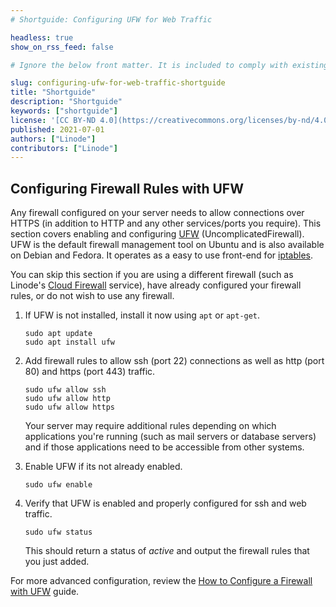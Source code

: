 ```yaml
---
# Shortguide: Configuring UFW for Web Traffic

headless: true
show_on_rss_feed: false

# Ignore the below front matter. It is included to comply with existing tests.

slug: configuring-ufw-for-web-traffic-shortguide
title: "Shortguide"
description: "Shortguide"
keywords: ["shortguide"]
license: '[CC BY-ND 4.0](https://creativecommons.org/licenses/by-nd/4.0)'
published: 2021-07-01
authors: ["Linode"]
contributors: ["Linode"]
---
```


## Configuring Firewall Rules with UFW

Any firewall configured on your server needs to allow connections over HTTPS (in addition to HTTP and any other services/ports you require). This section covers enabling and configuring [UFW](https://wiki.ubuntu.com/UncomplicatedFirewall) (UncomplicatedFirewall). UFW is the default firewall management tool on Ubuntu and is also available on Debian and Fedora. It operates as a easy to use front-end for [iptables](/docs/guides/what-is-iptables/).

You can skip this section if you are using a different firewall (such as Linode's [Cloud Firewall](/docs/products/networking/cloud-firewall/) service), have already configured your firewall rules, or do not wish to use any firewall.

1.  If UFW is not installed, install it now using `apt` or `apt-get`.

        sudo apt update
        sudo apt install ufw

1.  Add firewall rules to allow ssh (port 22) connections as well as http (port 80) and https (port 443) traffic.

        sudo ufw allow ssh
        sudo ufw allow http
        sudo ufw allow https

    Your server may require additional rules depending on which applications you're running (such as mail servers or database servers) and if those applications need to be accessible from other systems.

1.  Enable UFW if its not already enabled.

        sudo ufw enable

1.  Verify that UFW is enabled and properly configured for ssh and web traffic.

        sudo ufw status

    This should return a status of *active* and output the firewall rules that you just added.

For more advanced configuration, review the [How to Configure a Firewall with UFW](/docs/guides/configure-firewall-with-ufw/) guide.